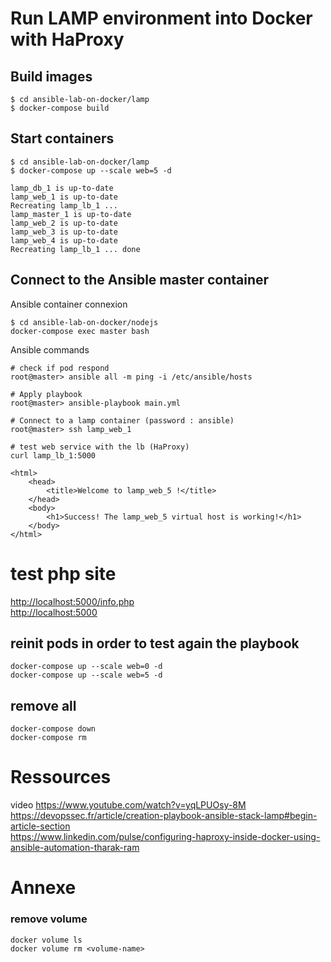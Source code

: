 # Run LAMP environment into Docker with HaProxy

## Build images
```
$ cd ansible-lab-on-docker/lamp
$ docker-compose build
```
## Start containers
```
$ cd ansible-lab-on-docker/lamp
$ docker-compose up --scale web=5 -d

lamp_db_1 is up-to-date
lamp_web_1 is up-to-date
Recreating lamp_lb_1 ... 
lamp_master_1 is up-to-date
lamp_web_2 is up-to-date
lamp_web_3 is up-to-date
lamp_web_4 is up-to-date
Recreating lamp_lb_1 ... done
```

## Connect to the Ansible master container
Ansible container connexion
```
$ cd ansible-lab-on-docker/nodejs
docker-compose exec master bash
```
Ansible commands
```
# check if pod respond
root@master> ansible all -m ping -i /etc/ansible/hosts

# Apply playbook
root@master> ansible-playbook main.yml

# Connect to a lamp container (password : ansible)
root@master> ssh lamp_web_1

# test web service with the lb (HaProxy)
curl lamp_lb_1:5000

<html>
    <head>
        <title>Welcome to lamp_web_5 !</title>
    </head>
    <body>
        <h1>Success! The lamp_web_5 virtual host is working!</h1>
    </body>
</html>
```

# test php site
<http://localhost:5000/info.php><br>
<http://localhost:5000>



## reinit pods in order to test again the playbook
```
docker-compose up --scale web=0 -d
docker-compose up --scale web=5 -d
```


## remove all
```
docker-compose down
docker-compose rm
```

# Ressources
video
<https://www.youtube.com/watch?v=yqLPUOsy-8M><br>
<https://devopssec.fr/article/creation-playbook-ansible-stack-lamp#begin-article-section><br>
<https://www.linkedin.com/pulse/configuring-haproxy-inside-docker-using-ansible-automation-tharak-ram>


# Annexe
### remove volume
```
docker volume ls
docker volume rm <volume-name>
```
